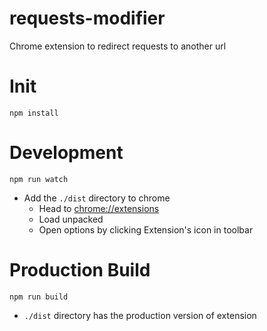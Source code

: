 # requests-modifier
Chrome extension to redirect requests to another url

# Init
```
npm install
```

# Development
```
npm run watch
```

- Add the `./dist` directory to chrome
    - Head to [chrome://extensions](chrome://extensions)
    - Load unpacked
    - Open options by clicking Extension's icon in toolbar

# Production Build
```
npm run build
```

- `./dist` directory has the production version of extension
